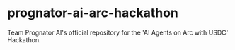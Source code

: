 # prognator-ai-arc-hackathon
Team Prognator AI's official repository for the 'AI Agents on Arc with USDC' Hackathon.
